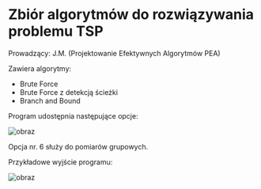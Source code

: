 # Zbiór algorytmów do rozwiązywania problemu TSP

Prowadzący: J.M. (Projektowanie Efektywnych Algorytmów PEA)


Zawiera algorytmy:

- Brute Force
- Brute Force z detekcją ścieżki
- Branch and Bound

Program udostępnia następujące opcje:


![obraz](https://github.com/craksys/PEA1/assets/53128417/f5adfb09-ced8-4f57-b86a-38223b9110d6)


Opcja nr. 6 służy do pomiarów grupowych.

Przykładowe wyjście programu:

![obraz](https://github.com/craksys/PEA1/assets/53128417/369cc492-ab9b-4e7f-ac2c-d7f7ac654c6a)
